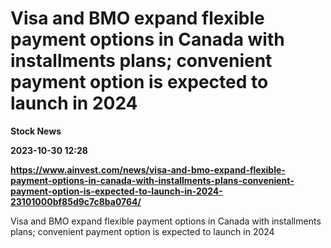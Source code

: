 # Visa and BMO expand flexible payment options in Canada with installments plans; convenient payment option is expected to launch in 2024
**Stock News**

**2023-10-30 12:28**

**https://www.ainvest.com/news/visa-and-bmo-expand-flexible-payment-options-in-canada-with-installments-plans-convenient-payment-option-is-expected-to-launch-in-2024-23101000bf85d9c7c8ba0764/**

Visa and BMO expand flexible payment options in Canada with installments plans; convenient payment option is expected to launch in 2024